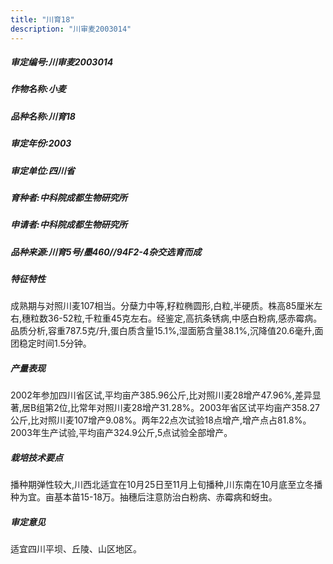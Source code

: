 ```yaml
---
title: "川育18"
description: "川审麦2003014"
---
```

##### 审定编号:川审麦2003014

##### 作物名称:小麦

##### 品种名称:川育18

##### 审定年份:2003

##### 审定单位:四川省

##### 育种者:中科院成都生物研究所

##### 申请者:中科院成都生物研究所

##### 品种来源:川育5号/墨460//94F2-4杂交选育而成

##### 特征特性
成熟期与对照川麦107相当。分蘖力中等,籽粒椭圆形,白粒,半硬质。株高85厘米左右,穗粒数36-52粒,千粒重45克左右。经鉴定,高抗条锈病,中感白粉病,感赤霉病。品质分析,容重787.5克/升,蛋白质含量15.1%,湿面筋含量38.1%,沉降值20.6毫升,面团稳定时间1.5分钟。

##### 产量表现
2002年参加四川省区试,平均亩产385.96公斤,比对照川麦28增产47.96%,差异显著,居B组第2位,比常年对照川麦28增产31.28%。2003年省区试平均亩产358.27公斤,比对照川麦107增产9.08%。两年22点次试验18点增产,增产点占81.8%。2003年生产试验,平均亩产324.9公斤,5点试验全部增产。

##### 栽培技术要点
播种期弹性较大,川西北适宜在10月25日至11月上旬播种,川东南在10月底至立冬播种为宜。亩基本苗15-18万。抽穗后注意防治白粉病、赤霉病和蚜虫。

##### 审定意见
适宜四川平坝、丘陵、山区地区。
